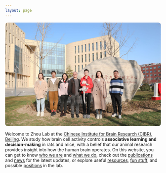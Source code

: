 ```yaml
---
layout: page
---
```


<p align="center">
    <img width="800" style="border-radius:8px; border:0px solid #6495ED" src="/assets/lab_picture_2022032101_1.jpg">
</p>

Welcome to Zhou Lab at the [Chinese Institute for Brain Research (CIBR), Beijing](http://cibr.ac.cn/#/). We study how brain cell activity controls **associative learning and decision-making** in rats and mice, with a belief that our animal research provides insight into how the human brain operates. On this website, you can get to know [who we are](People.md) and [what we do](Research.md), check out the [publications](Publications.md) and [news](News.md) for the latest updates, or explore useful [resources](Resources.md), [fun stuff](Fun.md), and possible [positions](Join.md) in the lab.
